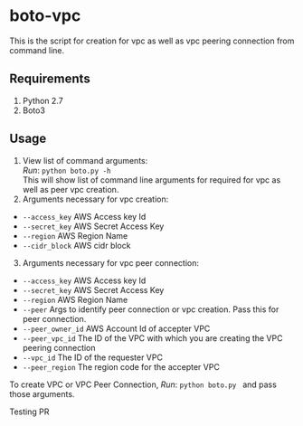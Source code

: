# boto-vpc
This is the script for creation for vpc as well as vpc peering connection from command line.

## Requirements
1. Python 2.7
2. Boto3

## Usage
1. View list of command arguments:  
  *Run*: `python boto.py -h`  
  This will show list of command line arguments for required for vpc as well as peer vpc creation.
2. Arguments necessary for vpc creation:
  * `--access_key`  AWS Access key Id 
  * `--secret_key` AWS Secret Access Key
  * `--region` AWS Region Name
  * `--cidr_block` AWS cidr block
  
3. Arguments necessary for vpc peer connection:
  * `--access_key`  AWS Access key Id 
  * `--secret_key` AWS Secret Access Key
  * `--region` AWS Region Name
  * `--peer` Args to identify peer connection or vpc creation. Pass this for peer connection.
  * `--peer_owner_id` AWS Account Id of accepter VPC
  * `--peer_vpc_id` The ID of the VPC with which you are creating the VPC peering connection
  * `--vpc_id` The ID of the requester VPC
  * `--peer_region` The region code for the accepter VPC
  
  To create VPC or VPC Peer Connection, *Run*: `python boto.py ` and pass those arguments.
  
  Testing PR
